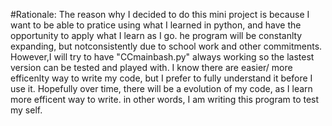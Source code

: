 #Rationale: The reason why I decided to do this mini project is because I want to be able to pratice using what I learned in python, and have the opportunity to apply what I learn as I go.
 he program will be constanlty expanding, but notconsistently due to school work and other commitments. However,I will try to have "CCmainbash.py" always working so the lastest version can be tested and played with.
 I know there are easier/ more efficenlty way to write my code, but I prefer to fully understand it before I use it. Hopefully over time, there will be a evolution of my code, as I learn more efficent way to write.
 in other words, I am writing this program to test my self.
